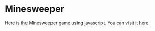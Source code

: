 # Minesweeper
Here is the Minesweeper game using javascript. You can visit it [here]('https://ashishantil07.github.io/Minesweeper').


